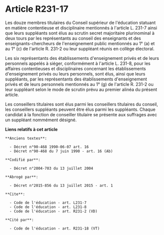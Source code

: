 # Article R231-17

Les douze membres titulaires du Conseil supérieur de l'éducation statuant en matière contentieuse et disciplinaire mentionnés
à l'article L. 231-7 ainsi que leurs suppléants sont élus au scrutin secret majoritaire plurinominal à deux tours par les
représentants au conseil des enseignants et des enseignants-chercheurs de l'enseignement public mentionnés au 1° (a) et au 1°
(c) de l'article R. 231-2 ou leur suppléant réunis en collège électoral. 

Les six représentants des établissements d'enseignement privés et de leurs personnels appelés à siéger, conformément à
l'article L. 231-8, pour les affaires contentieuses et disciplinaires concernant les établissements d'enseignement privés ou
leurs personnels, sont élus, ainsi que leurs suppléants, par les représentants des établissements d'enseignement privés et de
leurs personnels mentionnés au 1° (g) de l'article R. 231-2 ou leur suppléant selon le mode de scrutin prévu au premier
alinéa du présent article. 

Les conseillers titulaires sont élus parmi les conseillers titulaires du conseil, les conseillers suppléants peuvent être
élus parmi les suppléants. Chaque candidat à la fonction de conseiller titulaire se présente aux suffrages avec un suppléant
nommément désigné.

**Liens relatifs à cet article**

	**Anciens textes**:

	  - Décret n°90-468 1990-06-07 art. 16
	  - Décret n°90-468 du 7 juin 1990 - art. 16 (Ab)

	**Codifié par**:

	  - Décret n°2004-703 du 13 juillet 2004

	**Abrogé par**:

	  - Décret n°2015-856 du 13 juillet 2015 - art. 1

	**Cite**:

	  - Code de l'éducation - art. L231-7
	  - Code de l'éducation - art. L231-8
	  - Code de l'éducation - art. R231-2 (VD)

	**Cité par**:

	  - Code de l'éducation - art. R231-18 (VT)
